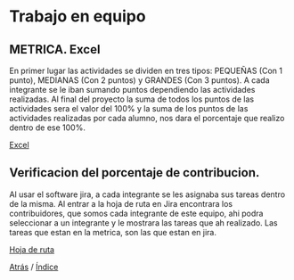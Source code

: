 # Trabajo en equipo


## METRICA. Excel
En primer lugar las actividades se dividen en tres tipos: PEQUEÑAS (Con 1 punto), MEDIANAS (Con 2 puntos) y GRANDES (Con 3 puntos). A cada integrante se le iban sumando puntos dependiendo las actividades realizadas. Al final del proyecto la suma de todos los puntos de las actividades sera el valor del 100% y la suma de los puntos de las actividades realizadas por cada alumno, nos dara el porcentaje que realizo dentro de ese 100%.

[Excel](https://alumnosuady-my.sharepoint.com/:x:/g/personal/a20216882_alumnos_uady_mx/Ed8EFAmkaHROsf2NsEIkp-oBlBVFeiFLlKN1hZf82-w8_Q?e=6NhhmB)

## Verificacion del porcentaje de contribucion.
Al usar el software jira, a cada integrante se les asignaba sus tareas dentro de la misma. Al entrar a la hoja de ruta en Jira encontrara los contribuidores, que somos cada integrante de este equipo, ahi podra seleccionar a un integrante y le mostrara las tareas que ah realizado. Las tareas que estan en la metrica, son las que estan en jira.

[Hoja de ruta](https://metodos-de-organizacion.atlassian.net/jira/software/projects/FIS/boards/2/roadmap "Hoja de ruta")

[Atrás](https://github.com/Ibis-C/Metodos-de-organizacion/blob/Entrega-Final/Documentacion/8.%20Trabajo%20en%20equipo.md#trabajo-en-equipo)
/ [Índice](https://github.com/Ibis-C/Metodos-de-organizacion/blob/Entrega-Final/README.md#%C3%ADndice-scroll)



